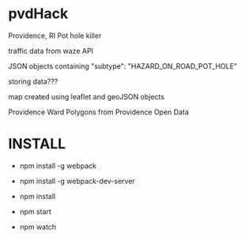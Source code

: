 # pvdHack
Providence, RI Pot hole killer

traffic data from waze API

JSON objects containing "subtype": "HAZARD_ON_ROAD_POT_HOLE"

storing data???

map created using leaflet and geoJSON objects

Providence Ward Polygons from Providence Open Data

INSTALL
=======

+ npm install -g webpack
+ npm install -g webpack-dev-server
+ npm install

+ npm start
+ npm watch
